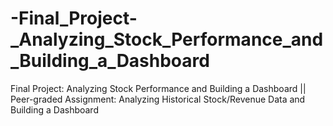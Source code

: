 # -Final_Project-_Analyzing_Stock_Performance_and_Building_a_Dashboard
 Final Project: Analyzing Stock Performance and Building a Dashboard  || Peer-graded Assignment: Analyzing Historical Stock/Revenue Data and Building a Dashboard
